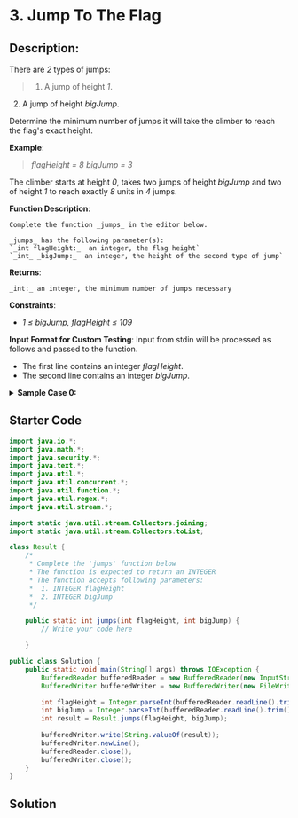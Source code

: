 # 3. Jump To The Flag
## Description:
There are _2_ types of jumps:

>1. A jump of height _1_.
2. A jump of height _bigJump_.

Determine the minimum number of jumps it will take the climber to reach the flag's exact height.

**Example**:
>_flagHeight = 8_
_bigJump = 3_

The climber starts at height _0_, takes two jumps of height _bigJump_ and two of height _1_ to reach exactly _8_ units in _4_ jumps.

**Function Description**:
```
Complete the function _jumps_ in the editor below.

_jumps_ has the following parameter(s):
`_int flagHeight:_  an integer, the flag height`
`_int_ _bigJump:_  an integer, the height of the second type of jump`
```
**Returns**:
```
_int:_ an integer, the minimum number of jumps necessary
```

**Constraints**:
- _1 ≤ bigJump, flagHeight ≤ 109_

**Input Format for Custom Testing**:
Input from stdin will be processed as follows and passed to the function.
- The first line contains an integer _flagHeight_.
- The second line contains an integer _bigJump_.

<details>
<summary><b>Sample Case 0:</b></summary><br/>


**Sample Input**:
```
| STDIN   |      Function      |
| ----------- | -------------------- |
| 3             |  flagHeight = 3 |
| 1             |  bigJump = 1    |
```

**Sample Output**:
>3

**Explanation**:
>The climber can only jump _1_ unit or _bigJump_ units. With _bigJump = 1_, the climber can only make _1_-unit jumps. It will take _3_ jumps to reach the flag. Sample Case 1

**Sample Input**:
```
STDIN     Function
---
3      →  flagHeight = 3
2      →  bigJump = 2
```

**Sample Output**:
```
2
```
**Explanation**:
>The climber will jump _bigJump = 2_ units and then _1_ unit to reach the flag with _2_ jumps. Sample Case 2

**Sample Input**:
```
STDIN     Function

---

3      →  flagHeight = 3
3      →  bigJump = 3
```

**Sample Output**:
>1

**Explanation**:
> The climber will make _1_ jump _bigJump = 3_ units up the wall to reach the flag.
</details>
</details>

## Starter Code
```java
import java.io.*;
import java.math.*;
import java.security.*;
import java.text.*;
import java.util.*;
import java.util.concurrent.*;
import java.util.function.*;
import java.util.regex.*;
import java.util.stream.*;

import static java.util.stream.Collectors.joining;
import static java.util.stream.Collectors.toList;

class Result {
    /*
     * Complete the 'jumps' function below
     * The function is expected to return an INTEGER
     * The function accepts following parameters:
     *  1. INTEGER flagHeight
     *  2. INTEGER bigJump
     */

    public static int jumps(int flagHeight, int bigJump) {
        // Write your code here

    }

public class Solution {
    public static void main(String[] args) throws IOException {
        BufferedReader bufferedReader = new BufferedReader(new InputStreamReader(System.in));
        BufferedWriter bufferedWriter = new BufferedWriter(new FileWriter(System.getenv("OUTPUT_PATH")));

        int flagHeight = Integer.parseInt(bufferedReader.readLine().trim());
        int bigJump = Integer.parseInt(bufferedReader.readLine().trim());
        int result = Result.jumps(flagHeight, bigJump);
        
        bufferedWriter.write(String.valueOf(result));
        bufferedWriter.newLine();
        bufferedReader.close();
        bufferedWriter.close();
    }
}
```
</details>

## Solution
